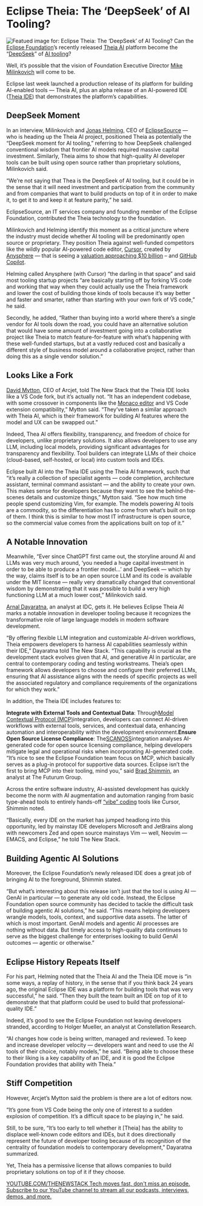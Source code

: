 # Eclipse Theia: The ‘DeepSeek’ of AI Tooling?
![Featued image for: Eclipse Theia: The ‘DeepSeek’ of AI Tooling?](https://cdn.thenewstack.io/media/2025/03/2ba92d47-planet-volumes-w1hqljythcm-unsplash-1024x644.jpg)
Can the [Eclipse Foundation](https://thenewstack.io/alternative-to-visual-studio-marketplace-gains-momentum/)’s recently released [Theia AI](https://theia-ide.org/docs/theia_ai/) platform become the “[DeepSeek](https://thenewstack.io/icymi-deepseek-is-an-open-source-success-story/)” of [AI tooling](https://thenewstack.io/ai-powered-coding-developer-tool-trends-to-monitor-in-2025/)?

Well, it’s possible that the vision of Foundation Executive Director [Mike Milinkovich](https://www.linkedin.com/in/mikemilinkovich/?originalSubdomain=ca) will come to be.

Eclipse last week launched a production release of its platform for building AI-enabled tools — Theia AI, plus an alpha release of an AI-powered IDE ([Theia IDE](https://theia-ide.org/)) that demonstrates the platform’s capabilities.

## DeepSeek Moment
In an interview, Milinkovich and [Jonas Helming](https://www.linkedin.com/in/jonas-helming-76303b28/), CEO of [EclipseSource](https://eclipsesource.com/) — who is heading up the Theia AI project, positioned Theia as potentially the “DeepSeek moment for AI tooling,” referring to how DeepSeek challenged conventional wisdom that frontier AI models required massive capital investment. Similarly, Theia aims to show that high-quality AI developer tools can be built using open source rather than proprietary solutions, Milinkovich said.

“We’re not saying that Thea is the DeepSeek of AI tooling, but it could be in the sense that it will need investment and participation from the community and from companies that want to build products on top of it in order to make it, to get it to and keep it at feature parity,” he said.

EclipseSource, an IT services company and founding member of the Eclipse Foundation, contributed the Theia technology to the foundation.

Milinkovich and Helming identify this moment as a critical juncture where the industry must decide whether AI tooling will be predominantly open source or proprietary. They position Theia against well-funded competitors like the wildly popular AI-powered code editor, [Cursor](https://thenewstack.io/using-cursor-ai-as-part-of-your-development-workflow/), created by [Anysphere](https://anysphere.inc/) — that is seeing a [valuation approaching $10 billion](https://www.bloomberg.com/news/articles/2025-03-07/ai-startup-anysphere-in-talks-for-close-to-10-billion-valuation) – and [GitHub Copilot](https://thenewstack.io/github-copilot-a-powerful-controversial-autocomplete-for-developers/).

Helming called Anysphere (with Cursor) “the darling in that space” and said most tooling startup projects “are basically starting off by forking VS code and working that way when they could actually use the Theia framework and lower the cost of building those kinds of tools because it’s way better and faster and smarter, rather than starting with your own fork of VS code,” he said.

Secondly, he added, “Rather than buying into a world where there’s a single vendor for AI tools down the road, you could have an alternative solution that would have some amount of investment going into a collaborative project like Theia to match feature-for-feature with what’s happening with these well-funded startups, but at a vastly reduced cost and basically a different style of business model around a collaborative project, rather than doing this as a single vendor solution.”

## Looks Like a Fork
[David Mytton](https://www.linkedin.com/in/davidmytton/), CEO of Arcjet, told The New Stack that the Theia IDE looks like a VS Code fork, but it’s actually not.
“It has an independent codebase, with some crossover in components like the [Monaco editor](https://microsoft.github.io/monaco-editor/) and VS Code extension compatibility,” Mytton said. “They’ve taken a similar approach with Theia AI, which is their framework for building AI features where the model and UX can be swapped out.”

Indeed, Thea AI offers flexibility, transparency, and freedom of choice for developers, unlike proprietary solutions. It also allows developers to use any LLM, including local models, providing significant advantages for transparency and flexibility. Tool builders can integrate LLMs of their choice (cloud-based, self-hosted, or local) into custom tools and IDEs.

Eclipse built AI into the Theia IDE using the Theia AI framework, such that “it’s really a collection of specialist agents — code completion, architecture assistant, terminal command assistant — and the ability to create your own. This makes sense for developers because they want to see the behind-the-scenes details and customize things,” Mytton said. “See how much time people spend customizing Vim, for example. The models powering AI tools are a commodity, so the differentiation has to come from what’s built on top of them. I think this is similar to how most IT infrastructure is open source, so the commercial value comes from the applications built on top of it.”

## A Notable Innovation
Meanwhile, “Ever since ChatGPT first came out, the storyline around AI and LLMs was very much around, ‘you needed a huge capital investment in order to be able to produce a frontier model…’ and DeepSeek — which by the way, claims itself is to be an open source LLM and its code is available under the MIT license — really very dramatically changed that conventional wisdom by demonstrating that it was possible to build a very high functioning LLM at a much lower cost,” Milinkovich said.

[Arnal Dayaratna](https://www.idc.com/getdoc.jsp?containerId=PRF004946), an analyst at IDC, gets it.
He believes Eclipse Theia AI marks a notable innovation in developer tooling because it recognizes the transformative role of large language models in modern software development.

“By offering flexible LLM integration and customizable AI-driven workflows, Theia empowers developers to harness AI capabilities seamlessly within their IDE,” Dayaratna told The New Stack. “This capability is crucial as the development stack evolves given that AI, and generative AI in particular, are central to contemporary coding and testing workstreams. Theia’s open framework allows developers to choose and configure their preferred LLMs, ensuring that AI assistance aligns with the needs of specific projects as well the associated regulatory and compliance requirements of the organizations for which they work.”

In addition, the Theia IDE includes features to:

**Integrate with External Tools and Contextual Data**: Through[Model Contextual Protocol (MCP)](https://thenewstack.io/mcp-the-missing-link-between-ai-agents-and-apis/)integration, developers can connect AI-driven workflows with external tools, services, and contextual data, enhancing automation and interoperability within the development environment.**Ensure Open Source License Compliance**: The[SCANOSS](https://www.scanoss.com/)integration analyses AI-generated code for open source licensing compliance, helping developers mitigate legal and operational risks when incorporating AI-generated code.
“It’s nice to see the Eclipse Foundation team focus on MCP, which basically serves as a plug-in protocol for supportive data sources. Eclipse isn’t the first to bring MCP into their tooling, mind you,” said [Brad Shimmin](https://www.linkedin.com/in/bradshimmin/), an analyst at The Futurum Group.

Across the entire software industry, AI-assisted development has quickly become the norm with AI augmentation and automation ranging from basic type-ahead tools to entirely hands-off [“vibe” coding](https://thenewstack.io/vibe-coding-where-everyone-can-speak-computer-programming/) tools like Cursor, Shimmin noted.

“Basically, every IDE on the market has jumped headlong into this opportunity, led by mainstay IDE developers Microsoft and JetBrains along with newcomers Zed and open source mainstays Vim — well, Neovim — EMACS, and Eclipse,” he told The New Stack.

## Building Agentic AI Solutions
Moreover, the Eclipse Foundation’s newly released IDE does a great job of bringing AI to the foreground, Shimmin stated.

“But what’s interesting about this release isn’t just that the tool is using AI — GenAI in particular — to generate any old code. Instead, the Eclipse Foundation open source community has decided to tackle the difficult task of building agentic AI solutions,” he said. “This means helping developers wrangle models, tools, context, and supportive data assets. The latter of which is most important. GenAI models and agentic AI processes are nothing without data. But timely access to high-quality data continues to serve as the biggest challenge for enterprises looking to build GenAI outcomes — agentic or otherwise.”

## Eclipse History Repeats Itself
For his part, Helming noted that the Theia AI and the Theia IDE move is “in some ways, a replay of history, in the sense that if you think back 24 years ago, the original Eclipse IDE was a platform for building tools that was very successful,” he said. “Then they built the team built an IDE on top of it to demonstrate that that platform could be used to build that professional-quality IDE.”

Indeed, it’s good to see the Eclipse Foundation not leaving developers stranded, according to Holger Mueller, an analyst at Constellation Research.

“AI changes how code is being written, managed and reviewed. To keep and increase developer velocity — developers want and need to use the AI tools of their choice, notably models,” he said. “Being able to choose these to their liking is a key capability of an IDE, and it is good the Eclipse Foundation provides that ability with Theia.”

## Stiff Competition
However, Arcjet’s Mytton said the problem is there are a lot of editors now.

“It’s gone from VS Code being the only one of interest to a sudden explosion of competition. It’s a difficult space to be playing in,” he said.

Still, to be sure, “It’s too early to tell whether it [Theia] has the ability to displace well-known code editors and IDEs, but it does directionally represent the future of developer tooling because of its recognition of the centrality of foundation models to contemporary development,” Dayaratna summarized.

Yet, Theia has a permissive license that allows companies to build proprietary solutions on top of it if they choose.

[
YOUTUBE.COM/THENEWSTACK
Tech moves fast, don't miss an episode. Subscribe to our YouTube
channel to stream all our podcasts, interviews, demos, and more.
](https://youtube.com/thenewstack?sub_confirmation=1)